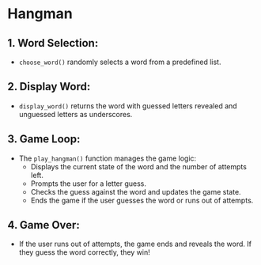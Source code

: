 # Hangman

## 1. **Word Selection:**
   - `choose_word()` randomly selects a word from a predefined list.

## 2. **Display Word:**
   - `display_word()` returns the word with guessed letters revealed and unguessed letters as underscores.

## 3. **Game Loop:**
   - The `play_hangman()` function manages the game logic:
     - Displays the current state of the word and the number of attempts left.
     - Prompts the user for a letter guess.
     - Checks the guess against the word and updates the game state.
     - Ends the game if the user guesses the word or runs out of attempts.

## 4. **Game Over:**
   - If the user runs out of attempts, the game ends and reveals the word. If they guess the word correctly, they win!
